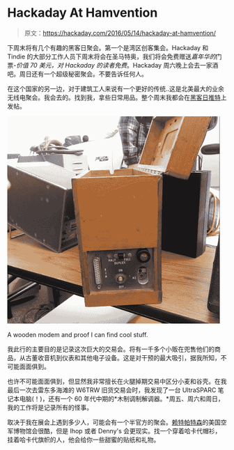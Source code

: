 # Hackaday At Hamvention

> 原文：<https://hackaday.com/2016/05/14/hackaday-at-hamvention/>

下周末将有几个有趣的黑客日聚会。第一个是湾区创客集会。Hackaday 和 Tindie 的大部分工作人员下周末将会在圣马特奥，我们将会免费赠送*嘉年华的*门票-*价值 70 美元，对 Hackaday 的读者免费*。Hackaday 周六晚上会去一家酒吧。周日还有一个超级秘密聚会。不要告诉任何人。

在这个国家的另一边，对于建筑工人来说有一个更好的传统..这是北美最大的业余无线电聚会。我会去的。找到我，拿些日常用品。整个周末我都会在[黑客日推特](https://twitter.com/hackaday)上发帖。

[![A wooden modem and proof I can find cool stuff.](img/65fea790aa510a3de95d1ed4a8b2ff40.png)](https://hackaday.com/wp-content/uploads/2016/05/16231454431657034.png)

A wooden modem and proof I can find cool stuff.

我此行的主要目的是记录这次巨大的交易会。将有一千多个小贩在兜售他们的商品，从古董收音机到仪表和其他电子设备。这是对干预的最大吸引，据我所知，不可能面面俱到。

也许不可能面面俱到，但显然我非常擅长在火腿掉期交易中区分小麦和谷壳。在我最后一次去雷东多海滩的 W6TRW 旧货交易会时，我发现了一台 UltraSPARC 笔记本电脑(！)，还有一个 60 年代中期的*木制调制解调器。*周五、周六和周日，我的工作将是记录所有的怪事。

取决于我在展会上遇到多少人，可能会有一个半官方的聚会。[赖特帕特森](http://www.nationalmuseum.af.mil/Home.aspx)的美国空军博物馆会很酷，但是 Ihop 或者 Denny's 会更现实。找一个穿着哈卡代帽衫，挂着哈卡代旗帜的人，他会给你一些甜蜜的贴纸和礼物。